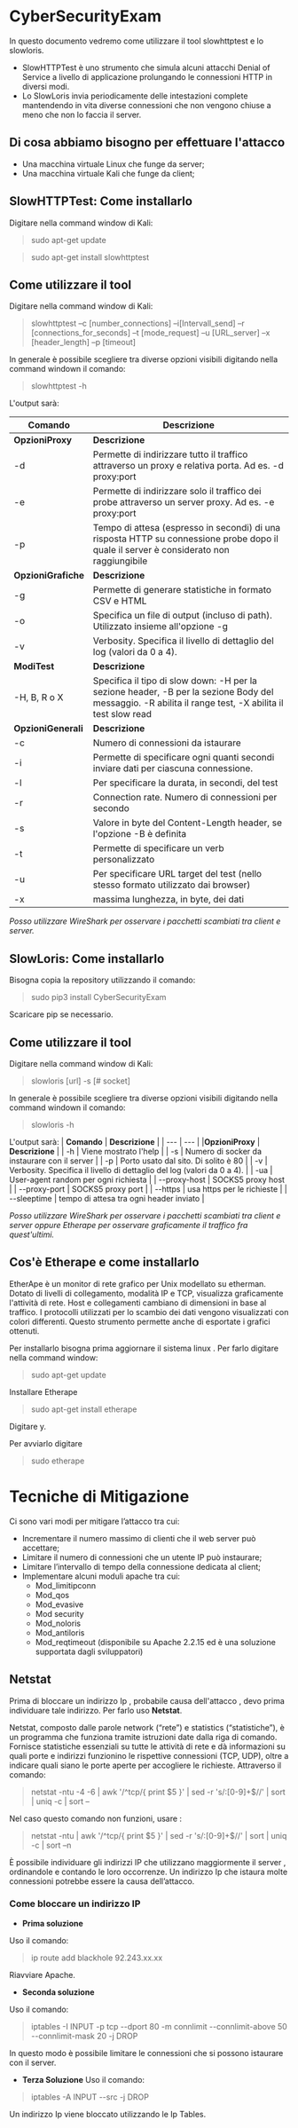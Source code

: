 # CyberSecurityExam
In questo documento vedremo come utilizzare il tool slowhttptest e lo slowloris.

* SlowHTTPTest è uno strumento che simula alcuni attacchi Denial of Service a livello di applicazione prolungando le connessioni HTTP in diversi modi.
* Lo SlowLoris invia periodicamente delle intestazioni complete mantendendo in vita diverse connessioni che non vengono chiuse a meno che non lo faccia il server.
## Di cosa abbiamo bisogno per effettuare l'attacco
* Una macchina virtuale Linux che funge da server;
* Una macchina virtuale Kali che funge da client;

## SlowHTTPTest: Come installarlo
Digitare nella command window di Kali:
> sudo apt-get update 

> sudo apt-get install slowhttptest

## Come utilizzare il tool
Digitare nella command window di Kali:
> slowhttptest –c [number_connections] –i[Intervall_send] –r [connections_for_seconds] –t [mode_request] –u [URL_server] –x [header_length] –p [timeout]

In generale è possibile scegliere tra diverse opzioni visibili digitando nella command windown il comando:
> slowhttptest -h

L'output sarà:

| **Comando** | **Descrizione** |
| --- | --- |
|**OpzioniProxy** | **Descrizione** |
| -d | Permette di indirizzare tutto il traffico attraverso un proxy e relativa porta. Ad es. -d proxy:port | 
| -e | Permette di indirizzare solo il traffico dei probe attraverso un server proxy. Ad es. -e proxy:port | 
| -p | Tempo di attesa (espresso in secondi) di una risposta HTTP su connessione probe dopo il quale il server è considerato non raggiungibile | 
|**OpzioniGrafiche** | **Descrizione** |
| -g |	Permette di generare statistiche in formato CSV e HTML | 
| -o | Specifica un file di output (incluso di path). Utilizzato insieme all'opzione -g | 
| -v | Verbosity. Specifica il livello di dettaglio del log (valori da 0 a 4).  | 
| **ModiTest** | **Descrizione** |
| -H, B, R o X |	Specifica il tipo di slow down: -H per la sezione header, -B per la sezione Body del messaggio. -R abilita il range test, -X abilita il test slow read | 
|**OpzioniGenerali** | **Descrizione** |
| -c | Numero di connessioni da istaurare |
| -i | Permette di specificare ogni quanti secondi inviare dati per ciascuna connessione. | 
| -l | Per specificare la durata, in secondi, del test | 
| -r | Connection rate. Numero di connessioni per secondo | 
| -s | Valore in byte del Content-Length header, se l'opzione -B è definita | 
| -t | Permette di specificare un verb personalizzato | 
| -u | Per specificare URL target del test (nello stesso formato utilizzato dai browser) | 
| -x | massima lunghezza, in byte, dei dati | 

*Posso utilizzare WireShark per osservare i pacchetti scambiati tra client e server.*

## SlowLoris: Come installarlo 

Bisogna copia la repository utilizzando il comando:
>sudo pip3 install CyberSecurityExam

Scaricare pip se necessario.
## Come utilizzare il tool
Digitare nella command window di Kali:
> slowloris [url] -s [# socket]

In generale è possibile scegliere tra diverse opzioni visibili digitando nella command windown il comando:
> slowloris -h

L'output sarà:
| **Comando** | **Descrizione** |
| --- | --- |
|**OpzioniProxy** | **Descrizione** |
| -h | Viene mostrato l'help | 
| -s | Numero di socker da instaurare con il server | 
| -p | Porto usato dal sito. Di solito è 80 | 
| -v | Verbosity. Specifica il livello di dettaglio del log (valori da 0 a 4). | 
| -ua | User-agent random per ogni richiesta | 
| --proxy-host | SOCKS5 proxy host | 
| --proxy-port | SOCKS5 proxy port |
| --https | usa https per le richieste | 
| --sleeptime | tempo di attesa tra ogni header inviato | 

*Posso utilizzare WireShark per osservare i pacchetti scambiati tra client e server oppure Etherape per osservare graficamente il traffico fra quest'ultimi.*

## Cos'è Etherape e come installarlo
EtherApe è un monitor di rete grafico per Unix modellato su etherman. Dotato di livelli di collegamento, modalità IP e TCP, visualizza graficamente l'attività di rete. Host e collegamenti cambiano di dimensioni in base al traffico. I protocolli utilizzati per lo scambio dei dati vengono visualizzati con colori differenti. Questo strumento permette anche di esportate i grafici ottenuti.

Per installarlo bisogna prima aggiornare il sistema linux . Per farlo digitare nella command window:
> sudo apt-get update 

Installare Etherape 
> sudo apt-get install etherape

Digitare y.

Per avviarlo digitare
>sudo etherape

# Tecniche di Mitigazione

Ci sono vari modi per mitigare l’attacco tra cui:
* Incrementare il numero massimo di clienti che il web server può accettare;
* Limitare il numero di connessioni che un utente IP può instaurare;
* Limitare l’intervallo di tempo della connessione dedicata al client;
* Implementare alcuni moduli apache tra cui:
  * Mod_limitipconn
  * Mod_qos
  * Mod_evasive
  * Mod security
  * Mod_noloris
  * Mod_antiloris
  * Mod_reqtimeout (disponibile su Apache 2.2.15 ed è una soluzione supportata dagli sviluppatori)
  
## Netstat

Prima di bloccare un indirizzo Ip , probabile causa dell'attacco , devo prima individuare tale indirizzo. Per farlo uso **Netstat**.

Netstat, composto dalle parole network (“rete”) e statistics (“statistiche”), è un programma che funziona tramite istruzioni date dalla riga di comando. Fornisce statistiche essenziali su tutte le attività di rete e dà informazioni su quali porte e indirizzi funzionino le rispettive connessioni (TCP, UDP), oltre a indicare quali siano le porte aperte per accogliere le richieste. Attraverso il comando:
> netstat -ntu -4 -6 |  awk '/^tcp/{ print $5 }' | sed -r 's/:[0-9]+$//' | sort | uniq -c | sort –

Nel caso questo comando non funzioni, usare :
> netstat -ntu |  awk '/^tcp/{ print $5 }' | sed -r 's/:[0-9]+$//' | sort | uniq -c | sort –n

È possibile individuare gli indirizzi IP che utilizzano maggiormente il server , ordinandole e contando le loro occorrenze. Un indirizzo Ip che istaura molte connessioni potrebbe essere la causa dell’attacco.

### Come bloccare un indirizzo IP
* **Prima soluzione**

Uso il comando:
> ip route add blackhole 92.243.xx.xx

Riavviare Apache.

* **Seconda soluzione**

Uso il comando: 
> iptables -I INPUT -p tcp --dport 80 -m connlimit --connlimit-above 50 --connlimit-mask 20 -j DROP

In questo modo è possibile limitare le connessioni che si possono istaurare con il server.

* **Terza Soluzione**
Uso il comando:
> iptables -A INPUT --src <the specific IP> -j DROP
  
 Un indirizzo Ip viene bloccato utilizzando le Ip Tables.













